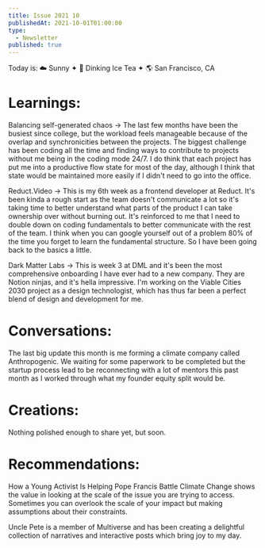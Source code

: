 ```yaml
---
title: Issue 2021 10
publishedAt: 2021-10-01T01:00:00
type:
  - Newsletter
published: true
---
```


Today is: ☁️ Sunny ✦ 🍵 Dinking Ice Tea ✦ 🌎 San Francisco, CA

# Learnings:

Balancing self-generated chaos → The last few months have been the busiest since college, but the workload feels manageable because of the overlap and synchronicities between the projects. The biggest challenge has been coding all the time and finding ways to contribute to projects without me being in the coding mode 24/7. I do think that each project has put me into a productive flow state for most of the day, although I think that state would be maintained more easily if I didn't need to go into the office.

Reduct.Video → This is my 6th week as a frontend developer at Reduct. It's been kinda a rough start as the team doesn't communicate a lot so it's taking time to better understand what parts of the product I can take ownership over without burning out. It's reinforced to me that I need to double down on coding fundamentals to better communicate with the rest of the team. I think when you can google yourself out of a problem 80% of the time you forget to learn the fundamental structure. So I have been going back to the basics a little.

Dark Matter Labs → This is week 3 at DML and it's been the most comprehensive onboarding I have ever had to a new company. They are Notion ninjas, and it's hella impressive. I'm working on the Viable Cities 2030 project as a design technologist, which has thus far been a perfect blend of design and development for me.

# Conversations:

The last big update this month is me forming a climate company called Anthropogenic. We waiting for some paperwork to be completed but the startup process lead to be reconnecting with a lot of mentors this past month as I worked through what my founder equity split would be.

# Creations:

Nothing polished enough to share yet, but soon.

# Recommendations:

How a Young Activist Is Helping Pope Francis Battle Climate Change shows the value in looking at the scale of the issue you are trying to access. Sometimes you can overlook the scale of your impact but making assumptions about their constraints.

Uncle Pete is a member of Multiverse and has been creating a delightful collection of narratives and interactive posts which bring joy to my day.

